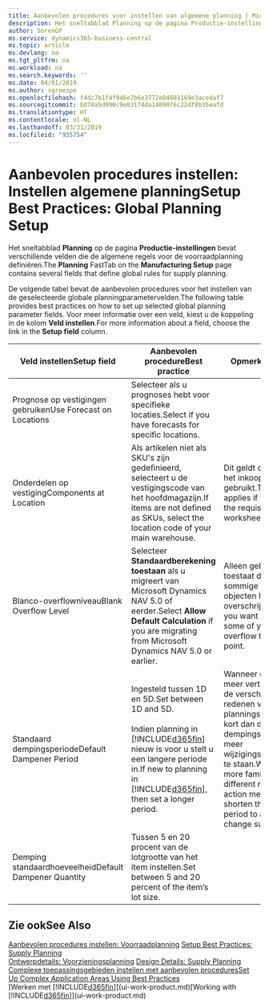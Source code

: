 ```yaml
---
title: Aanbevolen procedures voor instellen van algemene planning | Microsoft Docs
description: Het sneltabblad Planning op de pagina Productie-instellingen bevat verschillende velden die de algemene regels voor de voorraadplanning definiëren.
author: SorenGP
ms.service: dynamics365-business-central
ms.topic: article
ms.devlang: na
ms.tgt_pltfrm: na
ms.workload: na
ms.search.keywords: ''
ms.date: 04/01/2019
ms.author: sgroespe
ms.openlocfilehash: f4dc7b1f4f946e7b6e3772e84603169e3ace4af7
ms.sourcegitcommit: bd78a5d990c9e83174da1409076c22df8b35eafd
ms.translationtype: HT
ms.contentlocale: nl-NL
ms.lasthandoff: 03/31/2019
ms.locfileid: "935754"
---
```

# <a name="setup-best-practices-global-planning-setup"></a><span data-ttu-id="535f1-103">Aanbevolen procedures instellen: Instellen algemene planning</span><span class="sxs-lookup"><span data-stu-id="535f1-103">Setup Best Practices: Global Planning Setup</span></span>
<span data-ttu-id="535f1-104">Het sneltabblad **Planning** op de pagina **Productie-instellingen** bevat verschillende velden die de algemene regels voor de voorraadplanning definiëren.</span><span class="sxs-lookup"><span data-stu-id="535f1-104">The **Planning** FastTab on the **Manufacturing Setup** page contains several fields that define global rules for supply planning.</span></span>  

 <span data-ttu-id="535f1-105">De volgende tabel bevat de aanbevolen procedures voor het instellen van de geselecteerde globale planningparametervelden.</span><span class="sxs-lookup"><span data-stu-id="535f1-105">The following table provides best practices on how to set up selected global planning parameter fields.</span></span> <span data-ttu-id="535f1-106">Voor meer informatie over een veld, kiest u de koppeling in de kolom **Veld instellen**.</span><span class="sxs-lookup"><span data-stu-id="535f1-106">For more information about a field, choose the link in the **Setup field** column.</span></span>  

|<span data-ttu-id="535f1-107">Veld instellen</span><span class="sxs-lookup"><span data-stu-id="535f1-107">Setup field</span></span>|<span data-ttu-id="535f1-108">Aanbevolen procedure</span><span class="sxs-lookup"><span data-stu-id="535f1-108">Best practice</span></span>|<span data-ttu-id="535f1-109">Opmerking</span><span class="sxs-lookup"><span data-stu-id="535f1-109">Comment</span></span>|  
|-----------------|-------------------|-------------|  
|<span data-ttu-id="535f1-110">Prognose op vestigingen gebruiken</span><span class="sxs-lookup"><span data-stu-id="535f1-110">Use Forecast on Locations</span></span>|<span data-ttu-id="535f1-111">Selecteer als u prognoses hebt voor specifieke locaties.</span><span class="sxs-lookup"><span data-stu-id="535f1-111">Select if you have forecasts for specific locations.</span></span>||  
|<span data-ttu-id="535f1-112">Onderdelen op vestiging</span><span class="sxs-lookup"><span data-stu-id="535f1-112">Components at Location</span></span>|<span data-ttu-id="535f1-113">Als artikelen niet als SKU's zijn gedefinieerd, selecteert u de vestigingscode van het hoofdmagazijn.</span><span class="sxs-lookup"><span data-stu-id="535f1-113">If items are not defined as SKUs, select the location code of your main warehouse.</span></span>|<span data-ttu-id="535f1-114">Dit geldt ook als u alleen het inkoopvoorstel gebruikt.</span><span class="sxs-lookup"><span data-stu-id="535f1-114">This also applies if you only use the requisition worksheet.</span></span>|  
|<span data-ttu-id="535f1-115">Blanco-overflowniveau</span><span class="sxs-lookup"><span data-stu-id="535f1-115">Blank Overflow Level</span></span>|<span data-ttu-id="535f1-116">Selecteer **Standaardberekening toestaan** als u migreert van Microsoft Dynamics NAV 5.0 of eerder.</span><span class="sxs-lookup"><span data-stu-id="535f1-116">Select **Allow Default Calculation** if you are migrating from Microsoft Dynamics NAV 5.0 or earlier.</span></span>|<span data-ttu-id="535f1-117">Alleen gebruiken als u toestaat dat alle of sommige van uw objecten het bestelpunt overschrijden.</span><span class="sxs-lookup"><span data-stu-id="535f1-117">Use only if you want to allow all or some of your items to overflow the reorder point.</span></span>|  
|<span data-ttu-id="535f1-118">Standaard dempingsperiode</span><span class="sxs-lookup"><span data-stu-id="535f1-118">Default Dampener Period</span></span>|<span data-ttu-id="535f1-119">Ingesteld tussen 1D en 5D.</span><span class="sxs-lookup"><span data-stu-id="535f1-119">Set between 1D and 5D.</span></span><br /><br /> <span data-ttu-id="535f1-120">Indien planning in [!INCLUDE[d365fin](includes/d365fin_md.md)] nieuw is voor u stelt u een langere periode in.</span><span class="sxs-lookup"><span data-stu-id="535f1-120">If new to planning in [!INCLUDE[d365fin](includes/d365fin_md.md)], then set a longer period.</span></span>|<span data-ttu-id="535f1-121">Wanneer gebruikers meer vertrouwd zijn met de verschillende redenen voor planningsboodschappen, kort dan de dempingsperiode in om meer wijzigingssuggesties toe te staan.</span><span class="sxs-lookup"><span data-stu-id="535f1-121">When users are more familiar with the different reasons for action messages, then shorten the dampener period to allow more change suggestions.</span></span>|  
|<span data-ttu-id="535f1-122">Demping standaardhoeveelheid</span><span class="sxs-lookup"><span data-stu-id="535f1-122">Default Dampener Quantity</span></span>|<span data-ttu-id="535f1-123">Tussen 5 en 20 procent van de lotgrootte van het item instellen.</span><span class="sxs-lookup"><span data-stu-id="535f1-123">Set between 5 and 20 percent of the item’s lot size.</span></span>||  

## <a name="see-also"></a><span data-ttu-id="535f1-124">Zie ook</span><span class="sxs-lookup"><span data-stu-id="535f1-124">See Also</span></span>  
 <span data-ttu-id="535f1-125">[Aanbevolen procedures instellen: Voorraadplanning](setup-best-practices-supply-planning.md) </span><span class="sxs-lookup"><span data-stu-id="535f1-125">[Setup Best Practices: Supply Planning](setup-best-practices-supply-planning.md) </span></span>  
 <span data-ttu-id="535f1-126">[Ontwerpdetails: Voorzieningsplanning](design-details-supply-planning.md) </span><span class="sxs-lookup"><span data-stu-id="535f1-126">[Design Details: Supply Planning](design-details-supply-planning.md) </span></span>  
 [<span data-ttu-id="535f1-127">Complexe toepassingsgebieden instellen met aanbevolen procedures</span><span class="sxs-lookup"><span data-stu-id="535f1-127">Set Up Complex Application Areas Using Best Practices</span></span>](set-up-complex-application-areas-using-best-practices.md)  
 <span data-ttu-id="535f1-128">[Werken met [!INCLUDE[d365fin](includes/d365fin_md.md)]](ui-work-product.md)</span><span class="sxs-lookup"><span data-stu-id="535f1-128">[Working with [!INCLUDE[d365fin](includes/d365fin_md.md)]](ui-work-product.md)</span></span>
